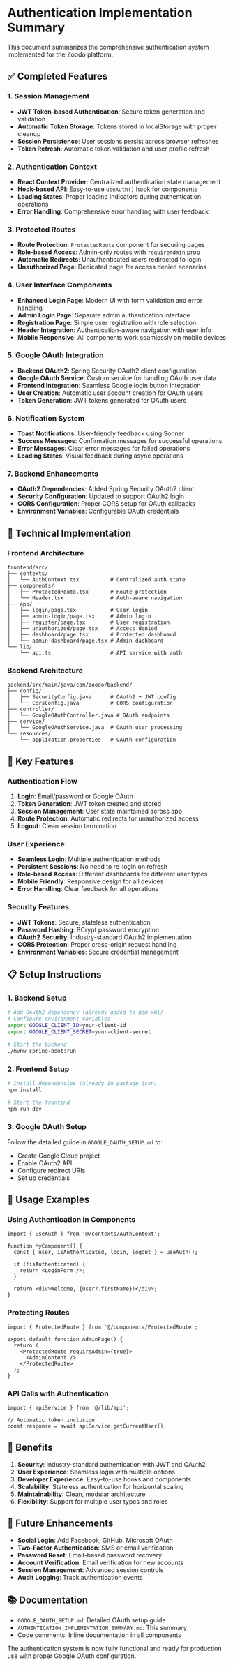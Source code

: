 # Authentication Implementation Summary

This document summarizes the comprehensive authentication system implemented for the Zoodo platform.

## ✅ Completed Features

### 1. Session Management
- **JWT Token-based Authentication**: Secure token generation and validation
- **Automatic Token Storage**: Tokens stored in localStorage with proper cleanup
- **Session Persistence**: User sessions persist across browser refreshes
- **Token Refresh**: Automatic token validation and user profile refresh

### 2. Authentication Context
- **React Context Provider**: Centralized authentication state management
- **Hook-based API**: Easy-to-use `useAuth()` hook for components
- **Loading States**: Proper loading indicators during authentication operations
- **Error Handling**: Comprehensive error handling with user feedback

### 3. Protected Routes
- **Route Protection**: `ProtectedRoute` component for securing pages
- **Role-based Access**: Admin-only routes with `requireAdmin` prop
- **Automatic Redirects**: Unauthenticated users redirected to login
- **Unauthorized Page**: Dedicated page for access denied scenarios

### 4. User Interface Components
- **Enhanced Login Page**: Modern UI with form validation and error handling
- **Admin Login Page**: Separate admin authentication interface
- **Registration Page**: Simple user registration with role selection
- **Header Integration**: Authentication-aware navigation with user info
- **Mobile Responsive**: All components work seamlessly on mobile devices

### 5. Google OAuth Integration
- **Backend OAuth2**: Spring Security OAuth2 client configuration
- **Google OAuth Service**: Custom service for handling OAuth user data
- **Frontend Integration**: Seamless Google login button integration
- **User Creation**: Automatic user account creation for OAuth users
- **Token Generation**: JWT tokens generated for OAuth users

### 6. Notification System
- **Toast Notifications**: User-friendly feedback using Sonner
- **Success Messages**: Confirmation messages for successful operations
- **Error Messages**: Clear error messages for failed operations
- **Loading States**: Visual feedback during async operations

### 7. Backend Enhancements
- **OAuth2 Dependencies**: Added Spring Security OAuth2 client
- **Security Configuration**: Updated to support OAuth2 login
- **CORS Configuration**: Proper CORS setup for OAuth callbacks
- **Environment Variables**: Configurable OAuth credentials

## 🔧 Technical Implementation

### Frontend Architecture
```
frontend/src/
├── contexts/
│   └── AuthContext.tsx          # Centralized auth state
├── components/
│   ├── ProtectedRoute.tsx       # Route protection
│   └── Header.tsx               # Auth-aware navigation
├── app/
│   ├── login/page.tsx           # User login
│   ├── admin-login/page.tsx     # Admin login
│   ├── register/page.tsx        # User registration
│   ├── unauthorized/page.tsx    # Access denied
│   ├── dashboard/page.tsx       # Protected dashboard
│   └── admin-dashboard/page.tsx # Admin dashboard
└── lib/
    └── api.ts                   # API service with auth
```

### Backend Architecture
```
backend/src/main/java/com/zoodo/backend/
├── config/
│   ├── SecurityConfig.java      # OAuth2 + JWT config
│   └── CorsConfig.java          # CORS configuration
├── controller/
│   └── GoogleOAuthController.java # OAuth endpoints
├── service/
│   └── GoogleOAuthService.java  # OAuth user processing
└── resources/
    └── application.properties   # OAuth configuration
```

## 🚀 Key Features

### Authentication Flow
1. **Login**: Email/password or Google OAuth
2. **Token Generation**: JWT token created and stored
3. **Session Management**: User state maintained across app
4. **Route Protection**: Automatic redirects for unauthorized access
5. **Logout**: Clean session termination

### User Experience
- **Seamless Login**: Multiple authentication methods
- **Persistent Sessions**: No need to re-login on refresh
- **Role-based Access**: Different dashboards for different user types
- **Mobile Friendly**: Responsive design for all devices
- **Error Handling**: Clear feedback for all operations

### Security Features
- **JWT Tokens**: Secure, stateless authentication
- **Password Hashing**: BCrypt password encryption
- **OAuth2 Security**: Industry-standard OAuth2 implementation
- **CORS Protection**: Proper cross-origin request handling
- **Environment Variables**: Secure credential management

## 📋 Setup Instructions

### 1. Backend Setup
```bash
# Add OAuth2 dependency (already added to pom.xml)
# Configure environment variables
export GOOGLE_CLIENT_ID=your-client-id
export GOOGLE_CLIENT_SECRET=your-client-secret

# Start the backend
./mvnw spring-boot:run
```

### 2. Frontend Setup
```bash
# Install dependencies (already in package.json)
npm install

# Start the frontend
npm run dev
```

### 3. Google OAuth Setup
Follow the detailed guide in `GOOGLE_OAUTH_SETUP.md` to:
- Create Google Cloud project
- Enable OAuth2 API
- Configure redirect URIs
- Set up credentials

## 🔄 Usage Examples

### Using Authentication in Components
```tsx
import { useAuth } from '@/contexts/AuthContext';

function MyComponent() {
  const { user, isAuthenticated, login, logout } = useAuth();
  
  if (!isAuthenticated) {
    return <LoginForm />;
  }
  
  return <div>Welcome, {user?.firstName}!</div>;
}
```

### Protecting Routes
```tsx
import { ProtectedRoute } from '@/components/ProtectedRoute';

export default function AdminPage() {
  return (
    <ProtectedRoute requireAdmin={true}>
      <AdminContent />
    </ProtectedRoute>
  );
}
```

### API Calls with Authentication
```tsx
import { apiService } from '@/lib/api';

// Automatic token inclusion
const response = await apiService.getCurrentUser();
```

## 🎯 Benefits

1. **Security**: Industry-standard authentication with JWT and OAuth2
2. **User Experience**: Seamless login with multiple options
3. **Developer Experience**: Easy-to-use hooks and components
4. **Scalability**: Stateless authentication for horizontal scaling
5. **Maintainability**: Clean, modular architecture
6. **Flexibility**: Support for multiple user types and roles

## 🔮 Future Enhancements

- **Social Login**: Add Facebook, GitHub, Microsoft OAuth
- **Two-Factor Authentication**: SMS or email verification
- **Password Reset**: Email-based password recovery
- **Account Verification**: Email verification for new accounts
- **Session Management**: Advanced session controls
- **Audit Logging**: Track authentication events

## 📚 Documentation

- `GOOGLE_OAUTH_SETUP.md`: Detailed OAuth setup guide
- `AUTHENTICATION_IMPLEMENTATION_SUMMARY.md`: This summary
- Code comments: Inline documentation in all components

The authentication system is now fully functional and ready for production use with proper Google OAuth configuration.
